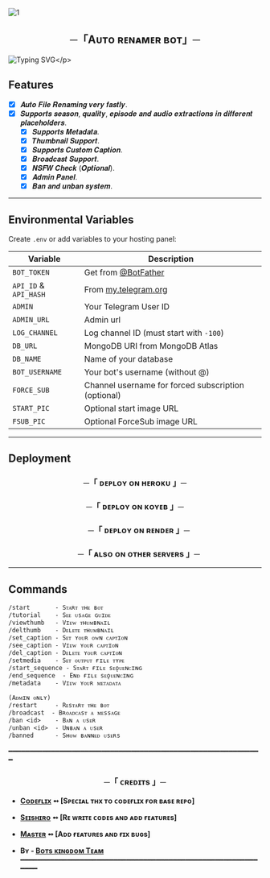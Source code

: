 ![1](https://iili.io/F1uWoQf.md.jpg)

<h2 align="center">
  ─「Aᴜᴛᴏ ʀᴇɴᴀᴍᴇʀ ʙᴏᴛ」─
</h2>


![Typing SVG](https://readme-typing-svg.herokuapp.com/?lines=Tʜɪs+ɪs+ᴀ+ᴀᴜᴛᴏ+ʀᴇɴᴀᴍᴇʀ+ʙᴏᴛ!+ᴡɪᴛʜ;ᴀᴅᴠᴀɴᴄᴇ+ғᴇᴀᴛᴜʀᴇs;ᴄʀᴇᴀᴛᴇᴅ+ʙʏ+Bᴏᴛs+ᴋɪɴɢᴅᴏᴍ+Tᴇᴀᴍ!)</p>
</p>

## Features

- [x] 𝑨𝒖𝒕𝒐 𝑭𝒊𝒍𝒆 𝑹𝒆𝒏𝒂𝒎𝒊𝒏𝒈 𝒗𝒆𝒓𝒚 𝒇𝒂𝒔𝒕𝒍𝒚.
- [x] 𝑺𝒖𝒑𝒑𝒐𝒓𝒕𝒔 𝒔𝒆𝒂𝒔𝒐𝒏, 𝒒𝒖𝒂𝒍𝒊𝒕𝒚, 𝒆𝒑𝒊𝒔𝒐𝒅𝒆 𝒂𝒏𝒅 𝒂𝒖𝒅𝒊𝒐 𝒆𝒙𝒕𝒓𝒂𝒄𝒕𝒊𝒐𝒏𝒔 𝒊𝒏 𝒅𝒊𝒇𝒇𝒆𝒓𝒆𝒏𝒕 𝒑𝒍𝒂𝒄𝒆𝒉𝒐𝒍𝒅𝒆𝒓𝒔.
  - [x] 𝑺𝒖𝒑𝒑𝒐𝒓𝒕𝒔 𝑴𝒆𝒕𝒂𝒅𝒂𝒕𝒂.
  - [x] 𝑻𝒉𝒖𝒎𝒃𝒏𝒂𝒊𝒍 𝑺𝒖𝒑𝒑𝒐𝒓𝒕.
  - [x] 𝑺𝒖𝒑𝒑𝒐𝒓𝒕𝒔 𝑪𝒖𝒔𝒕𝒐𝒎 𝑪𝒂𝒑𝒕𝒊𝒐𝒏.
  - [x] 𝑩𝒓𝒐𝒂𝒅𝒄𝒂𝒔𝒕 𝑺𝒖𝒑𝒑𝒐𝒓𝒕.
  - [x] 𝑵𝑺𝑭𝑾 𝑪𝒉𝒆𝒄𝒌 (𝑶𝒑𝒕𝒊𝒐𝒏𝒂𝒍).
  - [x] 𝑨𝒅𝒎𝒊𝒏 𝑷𝒂𝒏𝒆𝒍.
  - [x] 𝑩𝒂𝒏 𝒂𝒏𝒅 𝒖𝒏𝒃𝒂𝒏 𝒔𝒚𝒔𝒕𝒆𝒎.

---

##  Environmental Variables 

Create `.env` or add variables to your hosting panel:

| Variable              | Description                                         |
| --------------------- | --------------------------------------------------- |
| `BOT_TOKEN`           | Get from [@BotFather](https://t.me/BotFather)       |
| `API_ID` & `API_HASH` | From [my.telegram.org](https://my.telegram.org)     |
| `ADMIN`               | Your Telegram User ID                               |
| `ADMIN_URL`           | Admin url            |
| `LOG_CHANNEL`         | Log channel ID (must start with `-100`)             |
| `DB_URL`              | MongoDB URI from MongoDB Atlas                      |
| `DB_NAME`             | Name of your database                               |
| `BOT_USERNAME`        | Your bot's username (without @)                     |
| `FORCE_SUB`           | Channel username for forced subscription (optional) |
| `START_PIC`           | Optional start image URL                            |
| `FSUB_PIC`            | Optional ForceSub image URL                         |

---

##  Deployment

<h3 align="center">
    ─「 ᴅᴇᴩʟᴏʏ ᴏɴ ʜᴇʀᴏᴋᴜ 」─
</h3>

<h3 align="center">
    ─「 ᴅᴇᴘʟᴏʏ ᴏɴ ᴋᴏʏᴇʙ 」─
</h3>

<h3 align="center">
    ─「 ᴅᴇᴩʟᴏʏ ᴏɴ  ʀᴇɴᴅᴇʀ 」─
</h3>

<h3 align="center">
    ─「 ᴀʟsᴏ ᴏɴ ᴏᴛʜᴇʀ sᴇʀᴠᴇʀs 」─
</h3>

---

## Commands

```
/start       - Sᴛᴀʀᴛ ᴛʜᴇ ʙᴏᴛ
/tutorial    - Sᴇᴇ ᴜsᴀɢᴇ ɢᴜɪᴅᴇ
/viewthumb   - Vɪᴇᴡ ᴛʜᴜᴍʙɴᴀɪʟ
/delthumb    - Dᴇʟᴇᴛᴇ ᴛʜᴜᴍʙɴᴀɪʟ
/set_caption - Sᴇᴛ ʏᴏᴜʀ ᴏᴡɴ ᴄᴀᴘᴛɪᴏɴ
/see_caption - Vɪᴇᴡ ʏᴏᴜʀ ᴄᴀᴘᴛɪᴏɴ
/del_caption - Dᴇʟᴇᴛᴇ ʏᴏᴜʀ ᴄᴀᴘᴛɪᴏɴ
/setmedia    - Sᴇᴛ ᴏᴜᴛᴘᴜᴛ ғɪʟᴇ ᴛʏᴘᴇ
/start_sequence - Sᴛᴀʀᴛ ғɪʟᴇ sᴇǫᴜᴇɴᴄɪɴɢ
/end_sequence  - Eɴᴅ ғɪʟᴇ sᴇǫᴜᴇɴᴄɪɴɢ
/metadata    - Vɪᴇᴡ ʏᴏᴜʀ ᴍᴇᴛᴀᴅᴀᴛᴀ

(Aᴅᴍɪɴ ᴏɴʟʏ)
/restart     - Rᴇsᴛᴀʀᴛ ᴛʜᴇ ʙᴏᴛ
/broadcast  - Bʀᴏᴀᴅᴄᴀsᴛ ᴀ ᴍᴇssᴀɢᴇ
/ban <id>    - Bᴀɴ ᴀ ᴜsᴇʀ
/unban <id>  - Uɴʙᴀɴ ᴀ ᴜsᴇʀ
/banned      - Sʜᴏᴡ ʙᴀɴɴᴇᴅ ᴜsᴇʀs
```


━━━━━━━━━━━━━━━━━━━━━━━━━━━━━━━━━━━━━━━━━━━━━━━━━━━━━━━━━━━━

<h3 align="center">
    ─「 ᴄʀᴇᴅɪᴛs 」─
</h3>

- <b>[Cᴏᴅᴇғʟɪx](https://t.me/CodeFlix_Bots) ➻ [Sᴘᴇᴄɪᴀʟ ᴛʜx ᴛᴏ ᴄᴏᴅᴇғʟɪx ғᴏʀ ʙᴀsᴇ ʀᴇᴘᴏ]</b>
- <b>[Sᴇɪsʜɪʀᴏ](https://github.com/•_•)  ➻  [Rᴇ ᴡʀɪᴛᴇ ᴄᴏᴅᴇs ᴀɴᴅ ᴀᴅᴅ ғᴇᴀᴛᴜʀᴇs] </b>
- <b>[Mᴀsᴛᴇʀ](https://github.com/•_•)  ➻  [Aᴅᴅ ғᴇᴀᴛᴜʀᴇs ᴀɴᴅ ғɪx ʙᴜɢs] </b>

 
- <b>Bʏ - [Bᴏᴛs ᴋɪɴɢᴅᴏᴍ Tᴇᴀᴍ](https://t.me/botskingdom) </b>
━━━━━━━━━━━━━━━━━━━━━━━━━━━━━━━━━━━━━━━━━━━━━━━━━━━━━━━━━━━━

